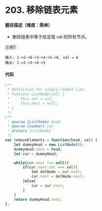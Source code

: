 <!--
 * @Author: your name
 * @Date: 2020-03-02 21:49:13
 * @LastEditTime: 2020-07-29 22:30:57
 * @LastEditors: Please set LastEditors
 * @Description: In User Settings Edit
 * @FilePath: /leetcode_fe/268_缺失数字.md
 -->
# 203. 移除链表元素

#### 题目描述（难度：简单）
+ 删除链表中等于给定值 val 的所有节点。

示例1:
```
输入: 1->2->6->3->4->5->6, val = 6
输出: 1->2->3->4->5
```


#### 代码

```javascript
/**
 * Definition for singly-linked list.
 * function ListNode(val) {
 *     this.val = val;
 *     this.next = null;
 * }
 */
/**
 * @param {ListNode} head
 * @param {number} val
 * @return {ListNode}
 */
var removeElements = function(head, val) {
    let dummyHead = new ListNode(0);
    dummyHead.next = head;
    let cur = dummyHead;

    while(cur.next !== null){
        if(cur.next.val === val){
            let delNode = cur.next;
            cur.next = delNode.next;
        }else{
            cur = cur.next;
        }
    }
    return dummyHead.next;
};
```

